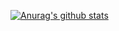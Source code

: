 [![Anurag's github stats](https://github-readme-stats.vercel.app/api?username=rabelisa&&count_private=true&show_icons=true)](https://github.com/anuraghazra/github-readme-stats)
